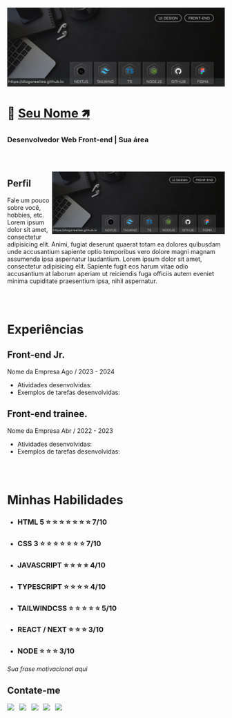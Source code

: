 [![Diogo Realles](./img/banner-01.png)](https://diogorealles.github.io/)

# 👋 <b>[Seu Nome 🡽](https://www.linkedin.com/in/diogorealles)</b>

### <b>Desenvolvedor Web Front-end</b> | <b>Sua área</b>

<br /><br />

<img src="./img/banner-01.png" min-width="400" max-width="400" width="400" align="right" alt="Perfil">

## <b>Perfil</b>

Fale um pouco sobre você, hobbies, etc. <br />
Lorem ipsum dolor sit amet, consectetur adipisicing elit. Animi, fugiat
deserunt quaerat totam ea dolores quibusdam unde accusantium sapiente optio
temporibus vero dolore magni magnam assumenda ipsa aspernatur laudantium.
Lorem ipsum dolor sit amet, consectetur adipisicing elit. Sapiente fugit eos harum vitae odio accusantium at laborum aperiam ut reiciendis fuga officiis autem eveniet minima cupiditate praesentium ipsa, nihil aspernatur.

<br /><br />

# <b>Experiências</b>

## Front-end Jr.

Nome da Empresa Ago / 2023 - 2024

- Atividades desenvolvidas:
- Exemplos de tarefas desenvolvidas:

## Front-end trainee.

Nome da Empresa Abr / 2022 - 2023

- Atividades desenvolvidas:
- Exemplos de tarefas desenvolvidas:

<br /><br />

# <b>Minhas Habilidades</b>

- ### HTML 5 ⭐ ⭐ ⭐ ⭐ ⭐ ⭐ ⭐ 7/10

- ### CSS 3 ⭐ ⭐ ⭐ ⭐ ⭐ ⭐ ⭐ 7/10

- ### JAVASCRIPT ⭐ ⭐ ⭐ ⭐ 4/10

- ### TYPESCRIPT ⭐ ⭐ ⭐ ⭐ 4/10

- ### TAILWINDCSS ⭐ ⭐ ⭐ ⭐ ⭐ 5/10

- ### REACT / NEXT ⭐ ⭐ ⭐ 3/10

- ### NODE ⭐ ⭐ ⭐ 3/10

_Sua frase motivacional aqui_

## <b>Contate-me</b>

<a href="https://web.whatsapp.com/send?phone=+5511987654321&text=Olá%20vim%20%20pelo%20seu%20github,%20podemos%20conversar?" target="_blank"><img src="https://img.shields.io/badge/WHATSAPP-(11)9876--54321-%33920f/?style=for-the-badge&logo=whatsapp&logoColor=ffffff"></a> &nbsp;
<a href="https://www.facebook.com/SEU PERFIL" target="_blank"><img src="https://img.shields.io/badge/Facebook-/SEU PERFIL-%230077B5?style=for-the-badge&logo=facebook&logoColor=ffffff"></a> &nbsp;
<a href="mailto: SEU EMAIL@GMAIL.com"><img src="https://img.shields.io/badge/Email-SEU EMAIL@GMAIL.com-lightgrey?style=for-the-badge&logo=Gmail&logoColor=ffffff"></a> &nbsp;
<a href="https://www.linkedin.com/in/SEU PERFIL/" target="_blank"><img src="https://img.shields.io/badge/Linkedin-/SEU PERFIL-blue?style=for-the-badge&logo=Linkedin&logoColor=ffffff"></a> &nbsp;
<a href="https://diogorealles.github.io/" target="_blank"><img src="https://img.shields.io/badge/SITE-SEU PORTFÓLIO-black?style=for-the-badge"></a> &nbsp;
